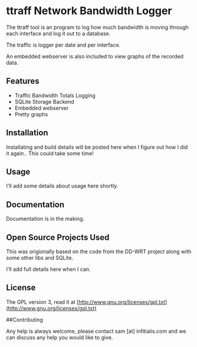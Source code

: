 # ttraff Network Bandwidth Logger

The ttraff tool is an program to log how much bandwidth is moving through each interface and log it out to a database.

The traffic is logger per date and per interface.

An embedded webserver is also included to view graphs of the recorded data.

## Features

  * Traffic Bandwidth Totals Logging
  * SQLite Storage Backend
  * Embedded webserver
  * Pretty graphs

## Installation

Installating and build details will be posted here when I figure out how I did it again.. This could take some time!
    
## Usage

I'll add some details about usage here shortly.

## Documentation

Documentation is in the making. 

## Open Source Projects Used

This was origionally based on the code from the DD-WRT project along with some other libs and SQLite.

I'll add full details here when I can.

## License

The GPL version 3, read it at [http://www.gnu.org/licenses/gpl.txt](http://www.gnu.org/licenses/gpl.txt)

##Contributing

Any help is always welcome, please contact sam [at] infitialis.com and we can discuss any help you would like to give.
